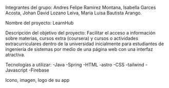Integrantes del grupo:
Andres Felipe Ramirez Montana, 
Isabella Garces Acosta, 
Johan David Lozano Leiva, 
Maria Luisa Bautista Arango.

Nombre del proyecto: LearnHub

Descripción del objetivo del proyecto: 
Facilitar el acceso a información sobre materias, cursos extra (coursera)
y cursos o actividades extracurriculares dentro de la universidad inicialmente
para estudiantes de ingeniería de sistemas por medio de una página web con 
una interfaz atractiva.

Tecnologías a utilizar:
-Java -Spring -HTML -astro -CSS -tailwind -Javascript -Firebase

Icono, imagen, logo de su app
